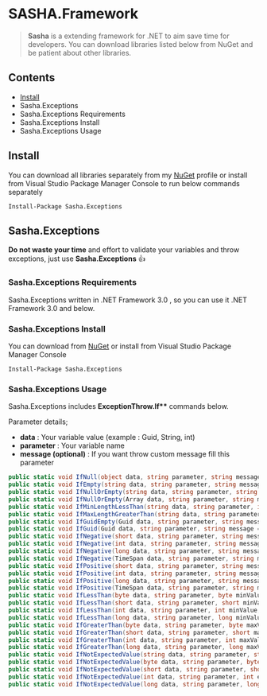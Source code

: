 # SASHA.Framework

> **Sasha** is a extending framework for .NET to aim save time for developers. You can download libraries listed below from NuGet and be patient about other libraries.

## Contents

- [Install](#Install)
- Sasha.Exceptions
- Sasha.Exceptions Requirements
- Sasha.Exceptions Install
- Sasha.Exceptions Usage


## Install
You can download all libraries separately from my [NuGet](https://www.nuget.org/profiles/emregulcan) profile
or install from Visual Studio Package Manager Console to run below commands separately

```
Install-Package Sasha.Exceptions
```


## Sasha.Exceptions
**Do not waste your time** and effort to validate your variables and throw exceptions, just use **Sasha.Exceptions** :+1:

        
### Sasha.Exceptions Requirements
Sasha.Exceptions written in .NET Framework 3.0 , so you can use it .NET Framework 3.0 and below.


### Sasha.Exceptions Install

You can download from [NuGet](https://www.nuget.org/packages/Sasha.Exceptions)
or install from Visual Studio Package Manager Console

```
Install-Package Sasha.Exceptions
```

### Sasha.Exceptions Usage
Sasha.Exceptions includes __ExceptionThrow.If**__ commands below.

Parameter details;

- **data** : Your variable value (example : Guid, String, int)
- **parameter** : Your variable name
- **message (optional)** : If you want throw custom message fill this parameter

```csharp
public static void IfNull(object data, string parameter, string message = "")
public static void IfEmpty(string data, string parameter, string message = "")
public static void IfNullOrEmpty(string data, string parameter, string message = "")
public static void IfNullOrEmpty(Array data, string parameter, string message = "")
public static void IfMinLengthLessThan(string data, string parameter, int minLength, string message = "")
public static void IfMaxLengthGreaterThan(string data, string parameter, int maxLength, string message = "")
public static void IfGuidEmpty(Guid data, string parameter, string message = "")
public static void IfGuid(Guid data, string parameter, string message = "")
public static void IfNegative(short data, string parameter, string message = "")
public static void IfNegative(int data, string parameter, string message = "")
public static void IfNegative(long data, string parameter, string message = "")
public static void IfNegative(TimeSpan data, string parameter, string message = "")
public static void IfPositive(short data, string parameter, string message = "")
public static void IfPositive(int data, string parameter, string message = "")
public static void IfPositive(long data, string parameter, string message = "")
public static void IfPositive(TimeSpan data, string parameter, string message = "")
public static void IfLessThan(byte data, string parameter, byte minValue, string message = "")
public static void IfLessThan(short data, string parameter, short minValue, string message = "")
public static void IfLessThan(int data, string parameter, int minValue, string message = "")
public static void IfLessThan(long data, string parameter, long minValue, string message = "")
public static void IfGreaterThan(byte data, string parameter, byte maxValue, string message = "")
public static void IfGreaterThan(short data, string parameter, short maxValue, string message = "")
public static void IfGreaterThan(int data, string parameter, int maxValue, string message = "")
public static void IfGreaterThan(long data, string parameter, long maxValue, string message = "")
public static void IfNotExpectedValue(string data, string parameter, string expectedValue, string message = "")
public static void IfNotExpectedValue(byte data, string parameter, byte expectedValue, string message = "")
public static void IfNotExpectedValue(short data, string parameter, short expectedValue, string message = "")
public static void IfNotExpectedValue(int data, string parameter, int expectedValue, string message = "")
public static void IfNotExpectedValue(long data, string parameter, long expectedValue, string message = "")

```
